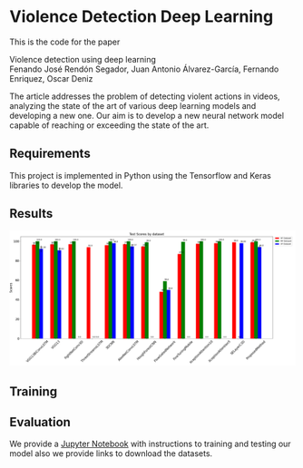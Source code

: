 # Violence Detection Deep Learning

This is the code for the paper

Violence detection using deep learning<br/>
Fenando José Rendón Segador, Juan Antonio Álvarez-García, Fernando Enriquez, Oscar Deniz

The article addresses the problem of detecting violent actions in videos, analyzing the state of the art of various deep learning models and developing a new one. Our aim is to develop a new neural network model capable of reaching or exceeding the state of the art.

## Requirements

This project is implemented in Python using the Tensorflow and Keras libraries to develop the model.

## Results

![Test Accuracy Dataset](TestAccuracyDataset.png?raw=True "Test Accuracy Dataset")

## Training

## Evaluation

We provide a [Jupyter Notebook](ViolenceActionDetection.ipynb) with instructions to training and testing our model also we provide links to download the datasets.
